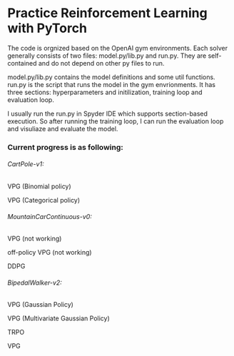 # Practice Reinforcement Learning with PyTorch
The code is orgnized based on the OpenAI gym environments. Each solver generally consists of two files: model.py/lib.py and run.py. They are self-contained and do not depend on other py files to run.

model.py/lib.py contains the model definitions and some util functions. run.py is the script that runs the model in the gym envrionments. It has three sections: hyperparameters and initilization, training loop and evaluation loop. 

I usually run the run.py in Spyder IDE which supports section-based execution. So after running the training loop, I can run the evaluation loop and visuliaze and evaluate the model.

### Current progress is as following:

###### CartPole-v1:

VPG (Binomial policy)

VPG (Categorical policy)




###### MountainCarContinuous-v0:

VPG (not working)

off-policy VPG (not working)

DDPG




###### BipedalWalker-v2:

VPG (Gaussian Policy)

VPG (Multivariate Gaussian Policy)

TRPO

VPG





